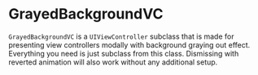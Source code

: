 # GrayedBackgroundVC

`GrayedBackgroundVC` is a `UIViewController` subclass that is made for presenting view controllers modally with background graying out effect. Everything you need is just subclass from this class. Dismissing with reverted animation will also work without any additional setup.
